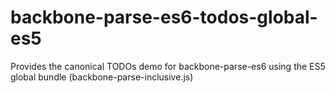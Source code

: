 # backbone-parse-es6-todos-global-es5
Provides the canonical TODOs demo for backbone-parse-es6 using the ES5 global bundle (backbone-parse-inclusive.js)
